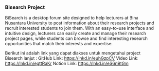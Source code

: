 ### Bisearch Project
BiSearch is a desktop forum site designed to help lecturers at Bina Nusantara University to post information about their research projects and recruit interested students to join them. With an easy-to-use interface and intuitive design, lecturers can easily create and manage their research project pages, while students can browse and find interesting research opportunities that match their interests and expertise.

Berikut ini adalah link yang dapat diakses untuk mengetahui project Bisearch lanjut : 
GitHub Link: https://lnkd.in/euhGzpCV
Video Link: https://lnkd.in/egttRaKr
Notion Link: https://lnkd.in/eS6n9tGm
